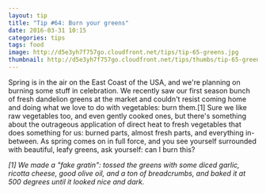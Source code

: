 ```yaml
---
layout: tip
title: "Tip #64: Burn your greens"
date: 2016-03-31 10:15
categories: tips
tags: food
image: http://d5e3yh7f757go.cloudfront.net/tips/tip-65-greens.jpg
thumbnail: http://d5e3yh7f757go.cloudfront.net/tips/thumbs/tip-65-greens.jpg
---
```

Spring is in the air on the East Coast of the USA, and we're planning on burning some stuff in celebration. We recently saw our first season bunch of fresh dandelion greens at the market and couldn't resist coming home and doing what we love to do with vegetables: burn them.[1] Sure we like raw vegetables too, and even gently cooked ones, but there's something about the outrageous application of direct heat to fresh vegetables that does something for us: burned parts, almost fresh parts, and everything in-between. As spring comes on in full force, and you see yourself surrounded with beautiful, leafy greens, ask yourself: can I burn this?

*[1] We made a "fake gratin": tossed the greens with some diced garlic, ricotta cheese, good olive oil, and a ton of breadcrumbs, and baked it at 500 degrees until it looked nice and dark.*
